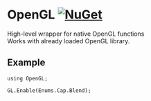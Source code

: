 # OpenGL [![NuGet](https://img.shields.io/nuget/v/Yotic.OpenGL.svg)](https://www.nuget.org/packages/Yotic.OpenGL)

High-level wrapper for native OpenGL functions\
Works with already loaded OpenGL library.

Example
------------------------------
```
using OpenGL;

GL.Enable(Enums.Cap.Blend);
```
